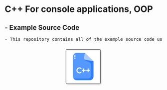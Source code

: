 <h1>C++ For console applications, OOP</h1>
<h2>- Example Source Code</h2>
<pre>- This repository contains all of the example source code used in the 2nd semester courses called Programming 2, Algorithme and Data Structure.</pre>
<p  align="center" >
<img src = "cpp.png"  style="
  width: 100px;
  height: auto;
  border: 1px solid black;
  border-radius: 5px;
  box-shadow: 2px 2px 4px rgba(0, 0, 0, 0.2);
  margin: 10px;
  padding: 5px;
">

</p>
